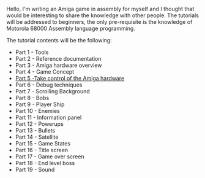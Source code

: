 Hello,
I'm writing an Amiga game in assembly for myself and I thought that would be interesting to share the knowledge with other people.
The tutorials will be addressed to beginners, the only pre-requisite is the knowledge of Motorola 68000 Assembly language programming.


The tutorial contents will be the following:

- Part 1 - Tools
- Part 2 - Reference documentation
- Part 3 - Amiga hardware overview
- Part 4 - Game Concept
- [Part 5 -Take control of the Amiga hardware](https://github.com/stefanocoppi/amiga_game_prog/blob/master/tutorials/takeover_en.md)
- Part 6 - Debug techniques
- Part 7 - Scrolling Background
- Part 8 - Bobs
- Part 9 - Player Ship
- Part 10 - Enemies
- Part 11 - Information panel
- Part 12 - Powerups
- Part 13 - Bullets
- Part 14 - Satellite
- Part 15 - Game States
- Part 16 - Title screen
- Part 17 - Game over screen
- Part 18 - End level boss
- Part 19 - Sound


